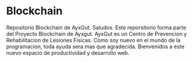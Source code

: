# Blockchain
Repositorio Blockchain de AyxGut. 
Saludos. Este reporsitorio forma parte del Proyecto Blockchain de Ayxgut.
AyxGut es un Centro de Prevencion y Rehabilitacion de Lesiones Fisicas.
Como soy nuevo en el mundo de la programacion, toda ayuda sera mas que agradecida.
Bienvenidos a este nuevo espacio de productividad y desarrollo web. 
